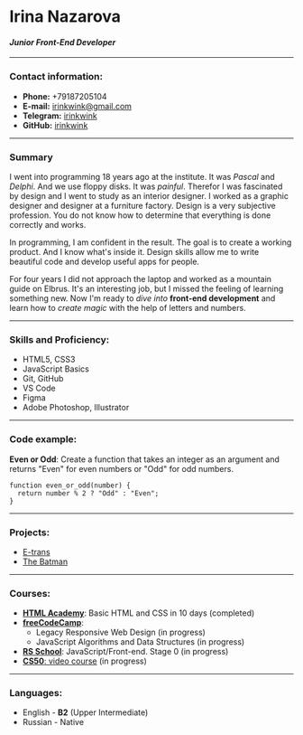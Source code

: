 # Irina Nazarova
#### *Junior Front-End Developer*

***
### Contact information:

- **Phone:** +79187205104
- **E-mail:** irinkwink@gmail.com
- **Telegram:** [irinkwink](https://t.me/irinkwink)
- **GitHub:** [irinkwink](https://github.com/irinkwink)

***
### Summary
I went into programming 18 years ago at the institute. It was *Pascal* and *Delphi*. And we use floppy disks. It was *painful*. Therefor I was fascinated by design and I went to study as an interior designer. I worked as a graphic designer and designer at a furniture factory. Design is a very subjective profession. You do not know how to determine that everything is done correctly and works. 

In programming, I am confident in the result. The goal is to create a working product. And I know what's inside it. Design skills allow me to write beautiful code and develop useful apps for people.

For four years I did not approach the laptop and worked as a mountain guide on Elbrus. It's an interesting job, but I missed the feeling of learning something new. Now I'm ready to *dive into* **front-end development** and learn how to *create magic* with the help of letters and numbers.

***
### Skills and Proficiency:

* HTML5, CSS3
* JavaScript Basics
* Git, GitHub
* VS Code
* Figma
* Adobe Photoshop, Illustrator

***
### Code example:

**Even or Odd**: Create a function that takes an integer as an argument and returns "Even" for even numbers or "Odd" for odd numbers.
```
function even_or_odd(number) {
  return number % 2 ? "Odd" : "Even";
}
```

***
### Projects:

* [E-trans](https://irinkwink.github.io/methed_e-trans/)
* [The Batman](https://irinkwink.github.io/methed_batman/)

***
### Courses:

* [**HTML Academy**](https://htmlacademy.ru/): Basic HTML and CSS in 10 days (completed)
* [**freeCodeCamp**](https://www.freecodecamp.org/): 
    + Legacy Responsive Web Design (in progress)
    + JavaScript Algorithms and Data Structures (in progress)
* [**RS School**](https://rs.school/index.html): JavaScript/Front-end. Stage 0 (in progress)
* [**CS50**: video course](https://www.youtube.com/watch?v=NZxALvNlF-8&list=PLhQjrBD2T383f9scHRNYJkior2VvYjpSL) (in progress)

***
### Languages:

* English - **B2** (Upper Intermediate)
* Russian - Native